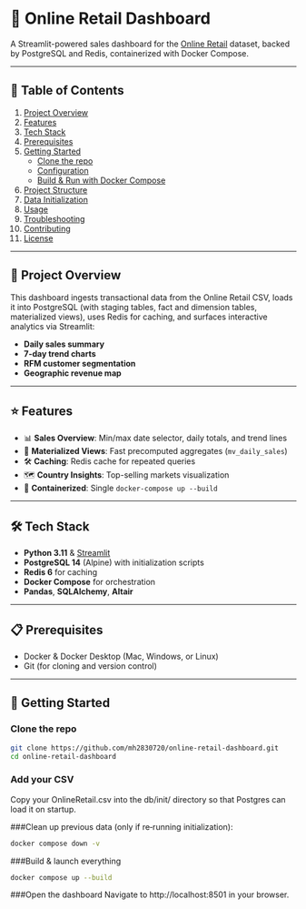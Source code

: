 # 🛒 Online Retail Dashboard

A Streamlit-powered sales dashboard for the [Online Retail](https://archive.ics.uci.edu/ml/datasets/Online+Retail) dataset, backed by PostgreSQL and Redis, containerized with Docker Compose.

---

## 🚀 Table of Contents

1. [Project Overview](#project-overview)  
2. [Features](#features)  
3. [Tech Stack](#tech-stack)  
4. [Prerequisites](#prerequisites)  
5. [Getting Started](#getting-started)  
   - [Clone the repo](#clone-the-repo)  
   - [Configuration](#configuration)  
   - [Build & Run with Docker Compose](#build--run-with-docker-compose)  
6. [Project Structure](#project-structure)  
7. [Data Initialization](#data-initialization)  
8. [Usage](#usage)  
9. [Troubleshooting](#troubleshooting)  
10. [Contributing](#contributing)  
11. [License](#license)

---

## 📝 Project Overview

This dashboard ingests transactional data from the Online Retail CSV, loads it into PostgreSQL (with staging tables, fact and dimension tables, materialized views), uses Redis for caching, and surfaces interactive analytics via Streamlit:

- **Daily sales summary**
- **7-day trend charts**
- **RFM customer segmentation**
- **Geographic revenue map**

---

## ⭐ Features

- 📊 **Sales Overview**: Min/max date selector, daily totals, and trend lines  
- 🔄 **Materialized Views**: Fast precomputed aggregates (`mv_daily_sales`)  
- 🛠️ **Caching**: Redis cache for repeated queries  
- 🗺️ **Country Insights**: Top-selling markets visualization  
- 🚀 **Containerized**: Single `docker-compose up --build`  

---

## 🛠 Tech Stack

- **Python 3.11** & [Streamlit](https://streamlit.io/)  
- **PostgreSQL 14** (Alpine) with initialization scripts  
- **Redis 6** for caching  
- **Docker Compose** for orchestration  
- **Pandas**, **SQLAlchemy**, **Altair**  

---

## 📋 Prerequisites

- Docker & Docker Desktop (Mac, Windows, or Linux)  
- Git (for cloning and version control)  

---

## 🏁 Getting Started

### Clone the repo

```bash
git clone https://github.com/mh2830720/online-retail-dashboard.git
cd online-retail-dashboard
```
### Add your CSV
Copy your OnlineRetail.csv into the db/init/ directory so that Postgres can load it on startup.

###Clean up previous data (only if re‐running initialization):

```bash
docker compose down -v
```
###Build & launch everything

```bash
docker compose up --build
```
###Open the dashboard
Navigate to http://localhost:8501 in your browser.
